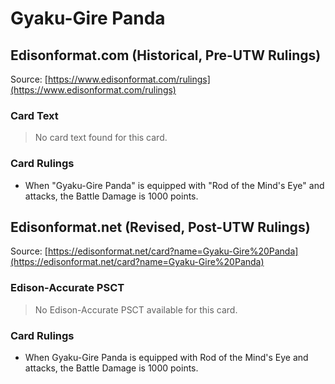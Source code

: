 # Gyaku-Gire Panda

## Edisonformat.com (Historical, Pre-UTW Rulings)

Source: [https://www.edisonformat.com/rulings](https://www.edisonformat.com/rulings)

### Card Text

> No card text found for this card.

### Card Rulings

*   When "Gyaku-Gire Panda" is equipped with "Rod of the Mind's Eye" and attacks, the Battle Damage is 1000 points.

## Edisonformat.net (Revised, Post-UTW Rulings)

Source: [https://edisonformat.net/card?name=Gyaku-Gire%20Panda](https://edisonformat.net/card?name=Gyaku-Gire%20Panda)

### Edison-Accurate PSCT

> No Edison-Accurate PSCT available for this card.

### Card Rulings

*   When Gyaku-Gire Panda is equipped with Rod of the Mind's Eye and attacks, the Battle Damage is 1000 points.
            